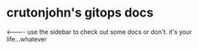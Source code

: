 # crutonjohn's gitops docs


<---- use the sidebar to check out some docs
or don't. it's your life...whatever

